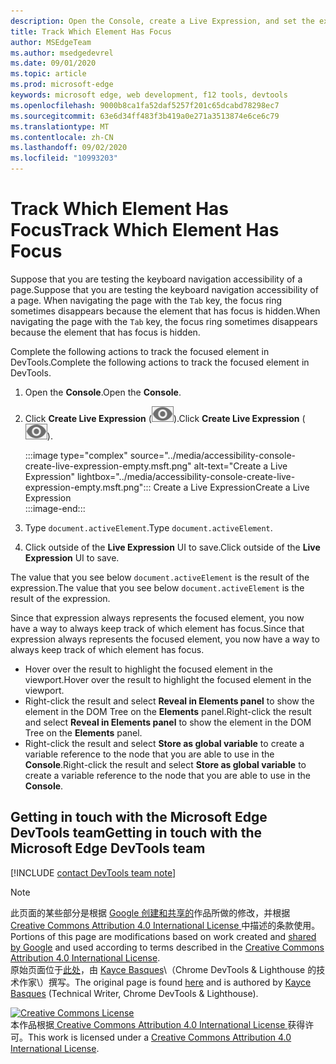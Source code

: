 ```yaml
---
description: Open the Console, create a Live Expression, and set the expression to document.activeElement.
title: Track Which Element Has Focus
author: MSEdgeTeam
ms.author: msedgedevrel
ms.date: 09/01/2020
ms.topic: article
ms.prod: microsoft-edge
keywords: microsoft edge, web development, f12 tools, devtools
ms.openlocfilehash: 9000b8ca1fa52daf5257f201c65dcabd78298ec7
ms.sourcegitcommit: 63e6d34ff483f3b419a0e271a3513874e6ce6c79
ms.translationtype: MT
ms.contentlocale: zh-CN
ms.lasthandoff: 09/02/2020
ms.locfileid: "10993203"
---
```

<!-- Copyright Kayce Basques 

   Licensed under the Apache License, Version 2.0 (the "License");
   you may not use this file except in compliance with the License.
   You may obtain a copy of the License at

       https://www.apache.org/licenses/LICENSE-2.0

   Unless required by applicable law or agreed to in writing, software
   distributed under the License is distributed on an "AS IS" BASIS,
   WITHOUT WARRANTIES OR CONDITIONS OF ANY KIND, either express or implied.
   See the License for the specific language governing permissions and
   limitations under the License.  -->  

# <span data-ttu-id="adaa7-104">Track Which Element Has Focus</span><span class="sxs-lookup"><span data-stu-id="adaa7-104">Track Which Element Has Focus</span></span>  

<span data-ttu-id="adaa7-105">Suppose that you are testing the keyboard navigation accessibility of a page.</span><span class="sxs-lookup"><span data-stu-id="adaa7-105">Suppose that you are testing the keyboard navigation accessibility of a page.</span></span>  <span data-ttu-id="adaa7-106">When navigating the page with the `Tab` key, the focus ring sometimes disappears because the element that has focus is hidden.</span><span class="sxs-lookup"><span data-stu-id="adaa7-106">When navigating the page with the `Tab` key, the focus ring sometimes disappears because the element that has focus is hidden.</span></span>  

<span data-ttu-id="adaa7-107">Complete the following actions to track the focused element in DevTools.</span><span class="sxs-lookup"><span data-stu-id="adaa7-107">Complete the following actions to track the focused element in DevTools.</span></span>  

1.  <span data-ttu-id="adaa7-108">Open the **Console**.</span><span class="sxs-lookup"><span data-stu-id="adaa7-108">Open the **Console**.</span></span>  
1.  <span data-ttu-id="adaa7-109">Click **Create Live Expression** \(![Create Live Expression][ImageCreateIcon]\).</span><span class="sxs-lookup"><span data-stu-id="adaa7-109">Click **Create Live Expression** \(![Create Live Expression][ImageCreateIcon]\).</span></span>  
    
    :::image type="complex" source="../media/accessibility-console-create-live-expression-empty.msft.png" alt-text="Create a Live Expression" lightbox="../media/accessibility-console-create-live-expression-empty.msft.png":::
       <span data-ttu-id="adaa7-111">Create a Live Expression</span><span class="sxs-lookup"><span data-stu-id="adaa7-111">Create a Live Expression</span></span>  
    :::image-end:::  
    
1.  <span data-ttu-id="adaa7-112">Type `document.activeElement`.</span><span class="sxs-lookup"><span data-stu-id="adaa7-112">Type `document.activeElement`.</span></span>  
1.  <span data-ttu-id="adaa7-113">Click outside of the **Live Expression** UI to save.</span><span class="sxs-lookup"><span data-stu-id="adaa7-113">Click outside of the **Live Expression** UI to save.</span></span>  
    
<span data-ttu-id="adaa7-114">The value that you see below `document.activeElement` is the result of the expression.</span><span class="sxs-lookup"><span data-stu-id="adaa7-114">The value that you see below `document.activeElement` is the result of the expression.</span></span>  

<span data-ttu-id="adaa7-115">Since that expression always represents the focused element, you now have a way to always keep track of which element has focus.</span><span class="sxs-lookup"><span data-stu-id="adaa7-115">Since that expression always represents the focused element, you now have a way to always keep track of which element has focus.</span></span>  

*   <span data-ttu-id="adaa7-116">Hover over the result to highlight the focused element in the viewport.</span><span class="sxs-lookup"><span data-stu-id="adaa7-116">Hover over the result to highlight the focused element in the viewport.</span></span>  
*   <span data-ttu-id="adaa7-117">Right-click the result and select **Reveal in Elements panel** to show the element in the DOM Tree on the **Elements** panel.</span><span class="sxs-lookup"><span data-stu-id="adaa7-117">Right-click the result and select **Reveal in Elements panel** to show the element in the DOM Tree on the **Elements** panel.</span></span>  
*   <span data-ttu-id="adaa7-118">Right-click the result and select **Store as global variable** to create a variable reference to the node that you are able to use in the **Console**.</span><span class="sxs-lookup"><span data-stu-id="adaa7-118">Right-click the result and select **Store as global variable** to create a variable reference to the node that you are able to use in the **Console**.</span></span>  

## <span data-ttu-id="adaa7-119">Getting in touch with the Microsoft Edge DevTools team</span><span class="sxs-lookup"><span data-stu-id="adaa7-119">Getting in touch with the Microsoft Edge DevTools team</span></span>  

[!INCLUDE [contact DevTools team note](../includes/contact-devtools-team-note.md)]  

<!-- image links -->  

[ImageCreateIcon]: ../media/create-live-expression-icon.msft.png  

<!-- links -->  

> [!NOTE]
> <span data-ttu-id="adaa7-120">此页面的某些部分是根据 [Google 创建和共享的][GoogleSitePolicies]作品所做的修改，并根据[ Creative Commons Attribution 4.0 International License ][CCA4IL]中描述的条款使用。</span><span class="sxs-lookup"><span data-stu-id="adaa7-120">Portions of this page are modifications based on work created and [shared by Google][GoogleSitePolicies] and used according to terms described in the [Creative Commons Attribution 4.0 International License][CCA4IL].</span></span>  
> <span data-ttu-id="adaa7-121">原始页面位于[此处](https://developers.google.com/web/tools/chrome-devtools/accessibility/focus)，由 [Kayce Basques][KayceBasques]\（Chrome DevTools \& Lighthouse 的技术作家\）撰写。</span><span class="sxs-lookup"><span data-stu-id="adaa7-121">The original page is found [here](https://developers.google.com/web/tools/chrome-devtools/accessibility/focus) and is authored by [Kayce Basques][KayceBasques] \(Technical Writer, Chrome DevTools \& Lighthouse\).</span></span>  

[![Creative Commons License][CCby4Image]][CCA4IL]  
<span data-ttu-id="adaa7-123">本作品根据[ Creative Commons Attribution 4.0 International License ][CCA4IL]获得许可。</span><span class="sxs-lookup"><span data-stu-id="adaa7-123">This work is licensed under a [Creative Commons Attribution 4.0 International License][CCA4IL].</span></span>  

[CCA4IL]: https://creativecommons.org/licenses/by/4.0  
[CCby4Image]: https://i.creativecommons.org/l/by/4.0/88x31.png  
[GoogleSitePolicies]: https://developers.google.com/terms/site-policies  
[KayceBasques]: https://developers.google.com/web/resources/contributors/kaycebasques  
